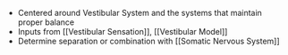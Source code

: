 - Centered around Vestibular System and the systems that maintain proper balance
- Inputs from [[Vestibular Sensation]], [[Vestibular Model]]
- Determine separation or combination with [[Somatic Nervous System]]